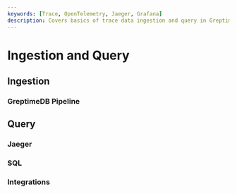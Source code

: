 ```yaml
---
keywords: [Trace, OpenTelemetry, Jaeger, Grafana]
description: Covers basics of trace data ingestion and query in GreptimeDB.
---
```


# Ingestion and Query

## Ingestion


### GreptimeDB Pipeline


## Query

### Jaeger

### SQL

### Integrations

